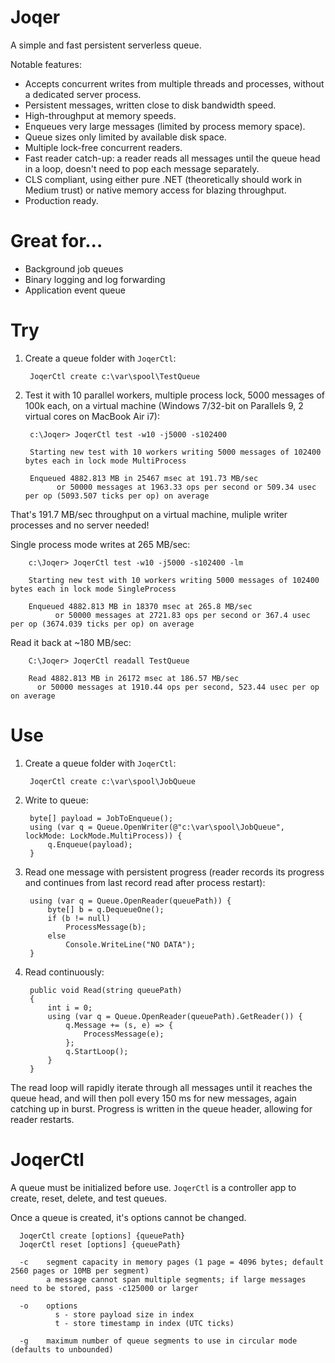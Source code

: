 Joqer
=====

A simple and fast persistent serverless queue.

Notable features:

* Accepts concurrent writes from multiple threads and processes, without a dedicated server process.
* Persistent messages, written close to disk bandwidth speed.
* High-throughput at memory speeds.
* Enqueues very large messages (limited by process memory space).
* Queue sizes only limited by available disk space.
* Multiple lock-free concurrent readers.
* Fast reader catch-up: a reader reads all messages until the queue head in a loop, doesn't need to pop each message separately.
* CLS compliant, using either pure .NET (theoretically should work in Medium trust) or native memory access for blazing throughput.
* Production ready.

Great for...
=========

* Background job queues
* Binary logging and log forwarding
* Application event queue

Try 
===

1. Create a queue folder with `JoqerCtl`:

        JoqerCtl create c:\var\spool\TestQueue

2. Test it with 10 parallel workers, multiple process lock, 5000 messages of 100k each, on a virtual machine (Windows 7/32-bit on Parallels 9, 2 virtual cores on MacBook Air i7):

        c:\Joqer> JoqerCtl test -w10 -j5000 -s102400
        
        Starting new test with 10 workers writing 5000 messages of 102400 bytes each in lock mode MultiProcess

        Enqueued 4882.813 MB in 25467 msec at 191.73 MB/sec
              or 50000 messages at 1963.33 ops per second or 509.34 usec per op (5093.507 ticks per op) on average
    
That's 191.7 MB/sec throughput on a virtual machine, muliple writer processes and no server needed!

Single process mode writes at 265 MB/sec:

        c:\Joqer> JoqerCtl test -w10 -j5000 -s102400 -lm

        Starting new test with 10 workers writing 5000 messages of 102400 bytes each in lock mode SingleProcess

        Enqueued 4882.813 MB in 18370 msec at 265.8 MB/sec
              or 50000 messages at 2721.83 ops per second or 367.4 usec per op (3674.039 ticks per op) on average

Read it back at ~180 MB/sec:

        C:\Joqer> JoqerCtl readall TestQueue

        Read 4882.813 MB in 26172 msec at 186.57 MB/sec
          or 50000 messages at 1910.44 ops per second, 523.44 usec per op on average

Use
===

1. Create a queue folder with `JoqerCtl`:

        JoqerCtl create c:\var\spool\JobQueue
    
2. Write to queue:

        byte[] payload = JobToEnqueue();
        using (var q = Queue.OpenWriter(@"c:\var\spool\JobQueue", lockMode: LockMode.MultiProcess)) {
            q.Enqueue(payload);
        }
    
3. Read one message with persistent progress (reader records its progress and continues from last record read after process restart):

        using (var q = Queue.OpenReader(queuePath)) {
            byte[] b = q.DequeueOne();
            if (b != null)
                ProcessMessage(b);
            else
                Console.WriteLine("NO DATA");
        }
    
4. Read continuously:

        public void Read(string queuePath)
        {
            int i = 0;
            using (var q = Queue.OpenReader(queuePath).GetReader()) {
                q.Message += (s, e) => {
                    ProcessMessage(e);
                };
                q.StartLoop();
            }
        }
    
The read loop will rapidly iterate through all messages until it reaches the queue head, and will then poll every 150 ms for new messages, again catching up in burst. Progress is written in the queue header, allowing for reader restarts.

JoqerCtl
========

A queue must be initialized before use. `JoqerCtl` is a controller app to create, reset, delete, and test queues. 

Once a queue is created, it's options cannot be changed.

      JoqerCtl create [options] {queuePath}
      JoqerCtl reset [options] {queuePath}
      
      -c    segment capacity in memory pages (1 page = 4096 bytes; default 2560 pages or 10MB per segment)
            a message cannot span multiple segments; if large messages need to be stored, pass -c125000 or larger
            
      -o    options
              s - store payload size in index
              t - store timestamp in index (UTC ticks)
              
      -g    maximum number of queue segments to use in circular mode (defaults to unbounded)
      

      
